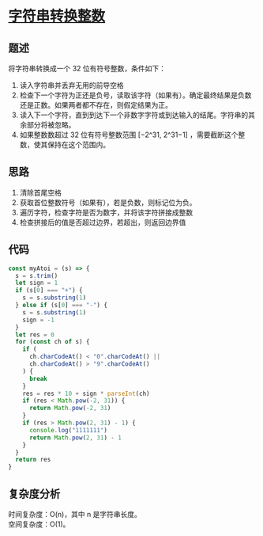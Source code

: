 # [字符串转换整数](https://leetcode.cn/problems/string-to-integer-atoi/)

## 题述

将字符串转换成一个 32 位有符号整数，条件如下：

1. 读入字符串并丢弃无用的前导空格
2. 检查下一个字符为正还是负号，读取该字符（如果有）。确定最终结果是负数还是正数。如果两者都不存在，则假定结果为正。
3. 读入下一个字符，直到到达下一个非数字字符或到达输入的结尾。字符串的其余部分将被忽略。
4. 如果整数数超过 32 位有符号整数范围 [−2^31, 2^31−1] ，需要截断这个整数，使其保持在这个范围内。

## 思路

1. 清除首尾空格
2. 获取首位整数符号（如果有），若是负数，则标记位为负。
3. 遍历字符，检查字符是否为数字，并将该字符拼接成整数
4. 检查拼接后的值是否超过边界，若超出，则返回边界值

## 代码

```javascript
const myAtoi = (s) => {
  s = s.trim()
  let sign = 1
  if (s[0] === "+") {
    s = s.substring(1)
  } else if (s[0] === "-") {
    s = s.substring(1)
    sign = -1
  }
  let res = 0
  for (const ch of s) {
    if (
      ch.charCodeAt() < "0".charCodeAt() ||
      ch.charCodeAt() > "9".charCodeAt()
    ) {
      break
    }
    res = res * 10 + sign * parseInt(ch)
    if (res < Math.pow(-2, 31)) {
      return Math.pow(-2, 31)
    }
    if (res > Math.pow(2, 31) - 1) {
      console.log("1111111")
      return Math.pow(2, 31) - 1
    }
  }
  return res
}
```

## 复杂度分析

时间复杂度：O(n)，其中 n 是字符串长度。  
空间复杂度：O(1)。
